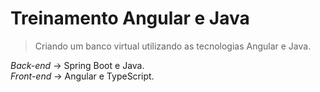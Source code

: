 # Treinamento Angular e Java

> Criando um banco virtual utilizando as tecnologias Angular e Java.

*Back-end* -> Spring Boot e Java. <br>
*Front-end* -> Angular e TypeScript.
